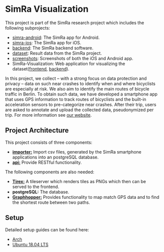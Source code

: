 # SimRa Visualization

This project is part of the SimRa research project which includes the following subprojects:

- [simra-android](https://github.com/simra-project/simra-android/): The SimRa app for Android.
- [simra-ios](https://github.com/simra-project/simra-ios): The SimRa app for iOS.
- [backend](https://github.com/simra-project/backend): The SimRa backend software.
- [dataset](https://github.com/simra-project/dataset): Result data from the SimRa project.
- [screenshots](https://github.com/simra-project/SimRa-Visualization): Screenshots of both the iOS and Android app.
- SimRa-Visualization: Web application for visualizing the dataset([frontend](https://github.com/simra-project/simra-visualization-web), [backend](https://github.com/simra-project/simra-visualizations-server)).

In this project, we collect – with a strong focus on data protection and privacy – data on such near crashes to identify when and where bicyclists are especially at risk. We also aim to identify the main routes of bicycle traffic in Berlin. To obtain such data, we have developed a smartphone app that uses GPS information to track routes of bicyclists and the built-in acceleration sensors to pre-categorize near crashes. After their trip, users are asked to annotate and upload the collected data, pseudonymized per trip. For more information see [our website](https://www.digital-future.berlin/en/research/projects/simra/).

## Project Architecture

This project consists of three components:

- [**importer:**](https://github.com/KrokodileDandy/simra-visualizations-server/tree/develop/importer) Import csv files, generated by the SimRa smartphone applications into an postgreSQL database.
- [**api:**](https://github.com/KrokodileDandy/simra-visualizations-server/tree/develop/api) Provide RESTful functionality.

The following components are also needed:

- [**Tirex:**](https://github.com/openstreetmap/tirex) A tileserver which renders tiles as PNGs which then can be served to the frontend.
- **postgreSQL:** The database.
- [**Graphhopper:**](https://github.com/graphhopper/map-matching) Provides functionality to map match GPS data and to find the shortest route between two paths.

## Setup

Detailed setup guides can be found here:
- [Arch](doc/SETUP_ARCH.md)
- [Ubuntu 18.04 LTS](doc/SETUP_UBUNTU.md)